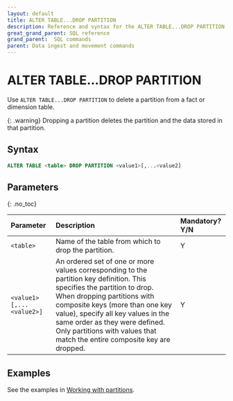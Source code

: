 ```yaml
---
layout: default
title: ALTER TABLE...DROP PARTITION
description: Reference and syntax for the ALTER TABLE...DROP PARTITION command.
great_grand_parent: SQL reference
grand_parent:  SQL commands
parent: Data ingest and movement commands
---
```


# ALTER TABLE...DROP PARTITION

Use `ALTER TABLE...DROP PARTITION` to delete a partition from a fact or dimension table.

{: .warning}
Dropping a partition deletes the partition and the data stored in that partition.

## Syntax

```sql
ALTER TABLE <table> DROP PARTITION <value1>[,...<value2]
```
## Parameters 
{: .no_toc} 

| Parameter          | Description                                  | Mandatory? Y/N |
| :------------------ | :-------------------------------------------- | :-------------- |
| `<table>`     | Name of the table from which to drop the partition.                         | Y              |
| `<value1>[,...<value2>]` | An ordered set of one or more values corresponding to the partition key definition. This specifies the partition to drop. When dropping partitions with composite keys (more than one key value), specify all key values in the same order as they were defined. Only partitions with values that match the entire composite key are dropped. | Y              |

## Examples

See the examples in [Working with partitions](../../working-with-partitions.md#examples).
